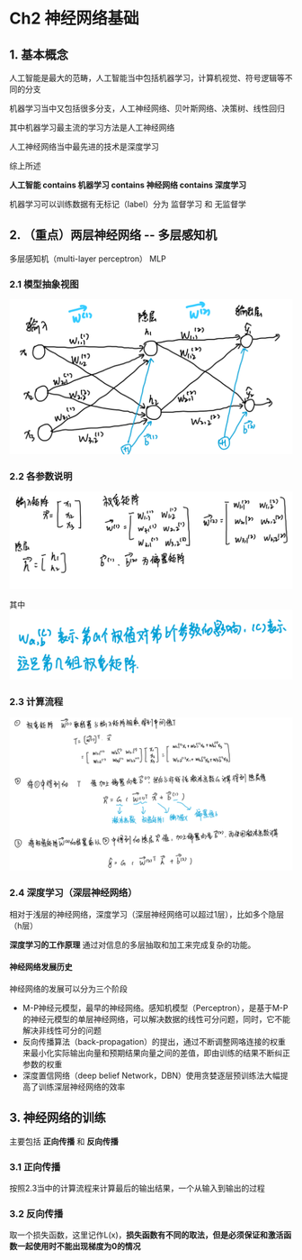# Ch2 神经网络基础

## 1. 基本概念

人工智能是最大的范畴，人工智能当中包括机器学习，计算机视觉、符号逻辑等不同的分支

机器学习当中又包括很多分支，人工神经网络、贝叶斯网络、决策树、线性回归

其中机器学习最主流的学习方法是人工神经网络

人工神经网络当中最先进的技术是深度学习

综上所述    

**人工智能 contains 机器学习 contains 神经网络 contains 深度学习**

机器学习可以训练数据有无标记（label）分为 监督学习 和 无监督学



## 2. （重点）两层神经网络 -- 多层感知机

多层感知机（multi-layer perceptron） MLP

### 2.1 模型抽象视图

![两层神经网络](https://raw.githubusercontent.com/SisyphusTang/Picture-bed/master/localnotes/image-20230426232309313.png?token=AOHLT6O6U42OL4X3RI76HA3EJFBCQ)

### 2.2 各参数说明

![各参数说明](https://raw.githubusercontent.com/SisyphusTang/Picture-bed/master/localnotes/image-20230426232436378.png?token=AOHLT6PZGT7SWYRMYDBNU4TEJFBHM)

其中![参数解释2](https://raw.githubusercontent.com/SisyphusTang/Picture-bed/master/localnotes/image-20230426232619700.png?token=AOHLT6ICED7VLRXE4R6YWBLEJFBOE)



### 2.3 计算流程

![两层神经网络的计算流程](https://raw.githubusercontent.com/SisyphusTang/Picture-bed/master/localnotes/image-20230426232533372.png?token=AOHLT6P4LQG4PVSB4VF3S4TEJFBK2)

### 2.4 深度学习（深层神经网络）

相对于浅层的神经网络，深度学习（深层神经网络可以超过1层），比如多个隐层（h层）

**深度学习的工作原理**  通过对信息的多层抽取和加工来完成复杂的功能。

#### 神经网络发展历史

神经网络的发展可以分为三个阶段

+ M-P神经元模型，最早的神经网络。感知机模型（Perceptron），是基于M-P的神经元模型的单层神经网络，可以解决数据的线性可分问题，同时，它不能解决非线性可分的问题
+ 反向传播算法（back-propagation）的提出，通过不断调整网咯连接的权重来最小化实际输出向量和预期结果向量之间的差值，即由训练的结果不断纠正参数的权重
+ 深度置信网络（deep belief Network，DBN）使用贪婪逐层预训练法大幅提高了训练深层神经网络的效率



## 3. 神经网络的训练

主要包括 **正向传播** 和 **反向传播**

### 3.1 正向传播

按照2.3当中的计算流程来计算最后的输出结果，一个从输入到输出的过程

### 3.2 反向传播

取一个损失函数，这里记作L(x)，**损失函数有不同的取法，但是必须保证和激活函数一起使用时不能出现梯度为0的情况**

